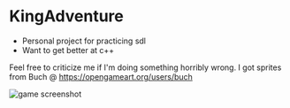 # KingAdventure

* Personal project for practicing sdl
* Want to get better at c++

Feel free to criticize me if I'm doing something horribly wrong.
I got sprites from Buch @ https://opengameart.org/users/buch

![game screenshot](https://raw.githubusercontent.com/eemed/sdl_games/master/screenshot.png)
